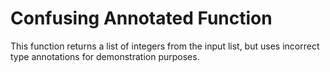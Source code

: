 # Confusing Annotated Function

This function returns a list of integers from the input list, but uses incorrect type annotations for demonstration purposes.